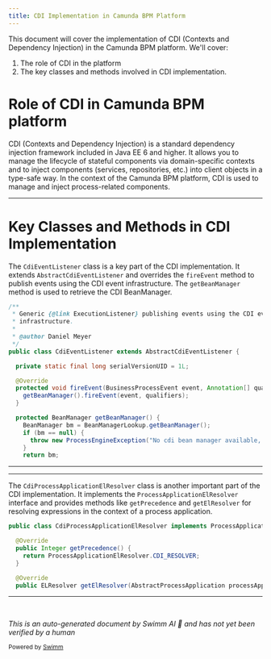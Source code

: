 ```yaml
---
title: CDI Implementation in Camunda BPM Platform
---
```

This document will cover the implementation of CDI (Contexts and Dependency Injection) in the Camunda BPM platform. We'll cover:

1. The role of CDI in the platform
2. The key classes and methods involved in CDI implementation.

# Role of CDI in Camunda BPM platform

CDI (Contexts and Dependency Injection) is a standard dependency injection framework included in Java EE 6 and higher. It allows you to manage the lifecycle of stateful components via domain-specific contexts and to inject components (services, repositories, etc.) into client objects in a type-safe way. In the context of the Camunda BPM platform, CDI is used to manage and inject process-related components.

<SwmSnippet path="/engine-cdi/core/src/main/java/org/camunda/bpm/engine/cdi/impl/event/CdiEventListener.java" line="26">

---

# Key Classes and Methods in CDI Implementation

The `CdiEventListener` class is a key part of the CDI implementation. It extends `AbstractCdiEventListener` and overrides the `fireEvent` method to publish events using the CDI event infrastructure. The `getBeanManager` method is used to retrieve the CDI BeanManager.

```java
/**
 * Generic {@link ExecutionListener} publishing events using the CDI event
 * infrastructure.
 *
 * @author Daniel Meyer
 */
public class CdiEventListener extends AbstractCdiEventListener {

  private static final long serialVersionUID = 1L;

  @Override
  protected void fireEvent(BusinessProcessEvent event, Annotation[] qualifiers) {
    getBeanManager().fireEvent(event, qualifiers);
  }

  protected BeanManager getBeanManager() {
    BeanManager bm = BeanManagerLookup.getBeanManager();
    if (bm == null) {
      throw new ProcessEngineException("No cdi bean manager available, cannot publish event.");
    }
    return bm;
```

---

</SwmSnippet>

<SwmSnippet path="/engine-cdi/core/src/main/java/org/camunda/bpm/engine/cdi/impl/CdiProcessApplicationElResolver.java" line="30">

---

The `CdiProcessApplicationElResolver` class is another important part of the CDI implementation. It implements the `ProcessApplicationElResolver` interface and provides methods like `getPrecedence` and `getElResolver` for resolving expressions in the context of a process application.

```java
public class CdiProcessApplicationElResolver implements ProcessApplicationElResolver {

  @Override
  public Integer getPrecedence() {
    return ProcessApplicationElResolver.CDI_RESOLVER;
  }

  @Override
  public ELResolver getElResolver(AbstractProcessApplication processApplication) {
```

---

</SwmSnippet>

&nbsp;

*This is an auto-generated document by Swimm AI 🌊 and has not yet been verified by a human*

<SwmMeta version="3.0.0" repo-id="Z2l0aHViJTNBJTNBREVNTy1jYW11bmRhLWJwbS1wbGF0Zm9ybSUzQSUzQXN3aW1taW8=" repo-name="DEMO-camunda-bpm-platform"><sup>Powered by [Swimm](/)</sup></SwmMeta>
